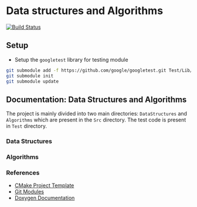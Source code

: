 # Data structures and Algorithms

[![Build Status](https://travis-ci.org/sonapraneeth-a/data-structures-and-algorithms.svg?branch=master)](https://travis-ci.org/sonapraneeth-a/data-structures-and-algorithms)

## Setup

- Setup the `googletest` library for testing module
```bash
git submodule add -f https://github.com/google/googletest.git Test/Lib/googletest
git submodule init
git submodule update
```

## Documentation: Data Structures and Algorithms

The project is mainly divided into two main directories: ```DataStructures``` and ```Algorithms``` which 
are present in the ```Src``` directory. The test code is present in ```Test``` directory.


### Data Structures

### Algorithms

### References

- [CMake Project Template](https://github.com/kigster/cmake-project-template/)
- [Git Modules](https://chrisjean.com/git-submodules-adding-using-removing-and-updating/)
- [Doxygen Documentation](https://github.com/noseka1/structure-of-doxygen-doc/)

